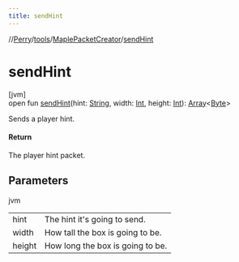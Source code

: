 ```yaml
---
title: sendHint
---
```

//[Perry](../../../index.html)/[tools](../index.html)/[MaplePacketCreator](index.html)/[sendHint](send-hint.html)



# sendHint



[jvm]\
open fun [sendHint](send-hint.html)(hint: [String](https://docs.oracle.com/javase/8/docs/api/java/lang/String.html), width: [Int](https://kotlinlang.org/api/latest/jvm/stdlib/kotlin/-int/index.html), height: [Int](https://kotlinlang.org/api/latest/jvm/stdlib/kotlin/-int/index.html)): [Array](https://kotlinlang.org/api/latest/jvm/stdlib/kotlin/-array/index.html)<[Byte](https://kotlinlang.org/api/latest/jvm/stdlib/kotlin/-byte/index.html)>



Sends a player hint.



#### Return



The player hint packet.



## Parameters


jvm

| | |
|---|---|
| hint | The hint it's going to send. |
| width | How tall the box is going to be. |
| height | How long the box is going to be. |




